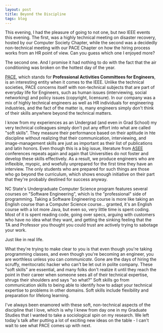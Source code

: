 ```yaml
---
layout: post
title: Beyond the Discipline
tags: blog
---
```


This evening, I had the pleasure of going to not one, but <em>two</em> IEEE events this evening. The first, was a highly technical meeting on disaster recovery, hosted by our Computer Society Chapter, while the second was a decidedly non-technical meeting with our PACE Chapter on how the hiring process works from an HR point of view. Can you guess which one I enjoyed more?

The second one. And I promise it had nothing to do with the fact that the air conditioning was broken on the hottest day of the year.

[PACE](http://ieeeusa.org/volunteers/pace/default.asp), which stands for <strong>Professional Activities Committees for Engineers</strong>, is an interesting entity when it comes to the IEEE. Unlike the technical societies, PACE concerns itself with non-technical subjects that are part of everyday life for Engineers, such as human issues (interviewing, social networking) and policy issues (copyright, licensure). In our company was a mix of highly technical engineers as well as HR individuals for engineering industries, and the fact of the matter is, many engineers simply don't think of their skills anywhere beyond the technical matters.

I know from my experiences as an Undergrad (and even in Grad School) my very technical colleagues simply don't put any effort into what are called "soft skills". They measure their performance based on their aptitude in hte discipline without realizing that their communication, interviewing, and image-management skills are just as important as their list of publications and latin honors. Even though this is a big issue, literature from <a href="http://asee.org">ASEE</a> conferences repeats again and again that Universities do not foster and develop these skills effectively. As a result, we produce engineers who are inflexible, myopic, and woefully unprepared for the first time they have an interview. The only students who are prepared for such things are those who go beyond the curriculum, which shows enough initiative on their part that they're probably destined for success anyway.

NC State's Undergraduate Computer Science program features several courses on "Software Engineering", which is the "professional" side of programming. Taking a Software Engineering course is more like taking an English course than a Computer Science course... granted, it's an English course with a lot more Java, but even so, very little time is spent coding. Most of it is spent reading code, going over specs, arguing with customers who have no idea what they want, and getting the sinking feeling that the TA and Professor you thought you could trust are actively trying to sabotage your work.

Just like in real life.

What they're trying to make clear to you is that even though you're taking programming classes, and even though you're becoming an engineer, you are worthless unless you can <em>communicate</em>. Gone are the days of hiring the scruffy, meritocratic hacker who can't be let out in polite company. These "soft skills" are essential, and many folks don't realize it until they reach the point in their career when someone sees all of their technical expertise, shrugs their shoulders and says "so what?" Soft skills go from communication skills to being able to identify how to adapt your technical expertise to problems in other domains. Soft skills include flexibility and preparation for lifelong learning.

I've always been enamored with these soft, non-technical aspects of the discipline that I love, which is why I knew from day one in my Graduate Studies that I wanted to take a sociological spin on my research. We left today's talk after putting a lot of exciting new ideas on the table - I can't wait to see what PACE comes up with next.
